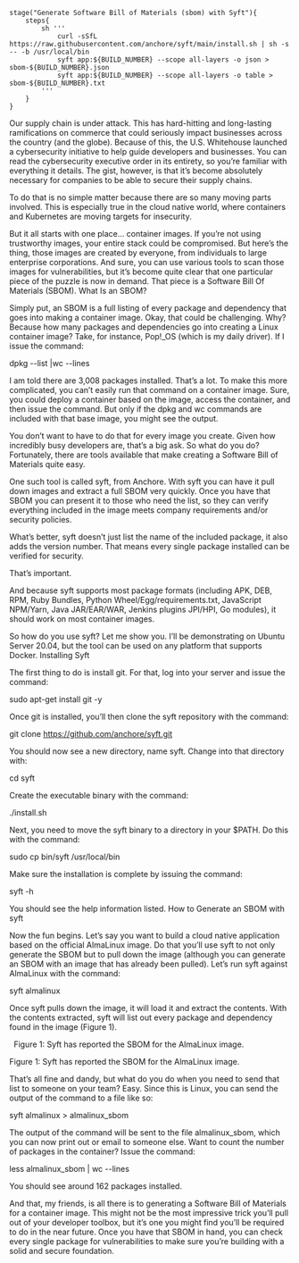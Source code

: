 ```
stage("Generate Software Bill of Materials (sbom) with Syft"){
    steps{
        sh '''
            curl -sSfL https://raw.githubusercontent.com/anchore/syft/main/install.sh | sh -s -- -b /usr/local/bin
            syft app:${BUILD_NUMBER} --scope all-layers -o json > sbom-${BUILD_NUMBER}.json
            syft app:${BUILD_NUMBER} --scope all-layers -o table > sbom-${BUILD_NUMBER}.txt
        '''
    }
}
```

Our supply chain is under attack. This has hard-hitting and long-lasting ramifications on commerce that could seriously impact businesses across the country (and the globe). Because of this, the U.S. Whitehouse launched a cybersecurity initiative to help guide developers and businesses. You can read the cybersecurity executive order in its entirety, so you’re familiar with everything it details. The gist, however, is that it’s become absolutely necessary for companies to be able to secure their supply chains.

To do that is no simple matter because there are so many moving parts involved. This is especially true in the cloud native world, where containers and Kubernetes are moving targets for insecurity.

But it all starts with one place… container images. If you’re not using trustworthy images, your entire stack could be compromised. But here’s the thing, those images are created by everyone, from individuals to large enterprise corporations. And sure, you can use various tools to scan those images for vulnerabilities, but it’s become quite clear that one particular piece of the puzzle is now in demand. That piece is a Software Bill Of Materials (SBOM).
What Is an SBOM?

Simply put, an SBOM is a full listing of every package and dependency that goes into making a container image. Okay, that could be challenging. Why? Because how many packages and dependencies go into creating a Linux container image? Take, for instance, Pop!_OS (which is my daily driver). If I issue the command:

dpkg --list |wc --lines

I am told there are 3,008 packages installed. That’s a lot. To make this more complicated, you can’t easily run that command on a container image. Sure, you could deploy a container based on the image, access the container, and then issue the command. But only if the dpkg and wc commands are included with that base image, you might see the output.

You don’t want to have to do that for every image you create. Given how incredibly busy developers are, that’s a big ask. So what do you do? Fortunately, there are tools available that make creating a Software Bill of Materials quite easy.

One such tool is called syft, from Anchore. With syft you can have it pull down images and extract a full SBOM very quickly. Once you have that SBOM you can present it to those who need the list, so they can verify everything included in the image meets company requirements and/or security policies.

What’s better, syft doesn’t just list the name of the included package, it also adds the version number. That means every single package installed can be verified for security.

That’s important.

And because syft supports most package formats (including APK, DEB, RPM, Ruby Bundles, Python Wheel/Egg/requirements.txt, JavaScript NPM/Yarn, Java JAR/EAR/WAR, Jenkins plugins JPI/HPI, Go modules), it should work on most container images.

So how do you use syft? Let me show you. I’ll be demonstrating on Ubuntu Server 20.04, but the tool can be used on any platform that supports Docker.
Installing Syft

The first thing to do is install git. For that, log into your server and issue the command:

sudo apt-get install git -y

Once git is installed, you’ll then clone the syft repository with the command:

git clone https://github.com/anchore/syft.git

You should now see a new directory, name syft. Change into that directory with:

cd syft

Create the executable binary with the command:

./install.sh

Next, you need to move the syft binary to a directory in your $PATH. Do this with the command:

sudo cp bin/syft /usr/local/bin

Make sure the installation is complete by issuing the command:

syft -h

You should see the help information listed.
How to Generate an SBOM with syft

Now the fun begins. Let’s say you want to build a cloud native application based on the official AlmaLinux image. Do that you’ll use syft to not only generate the SBOM but to pull down the image (although you can generate an SBOM with an image that has already been pulled). Let’s run syft against AlmaLinux with the command:

syft almalinux

Once syft pulls down the image, it will load it and extract the contents. With the contents extracted, syft will list out every package and dependency found in the image (Figure 1).

 
Figure 1: Syft has reported the SBOM for the AlmaLinux image.

Figure 1: Syft has reported the SBOM for the AlmaLinux image.

That’s all fine and dandy, but what do you do when you need to send that list to someone on your team? Easy. Since this is Linux, you can send the output of the command to a file like so:

syft almalinux > almalinux_sbom

The output of the command will be sent to the file almalinux_sbom, which you can now print out or email to someone else. Want to count the number of packages in the container? Issue the command:

less almalinux_sbom | wc --lines

You should see around 162 packages installed.

And that, my friends, is all there is to generating a Software Bill of Materials for a container image. This might not be the most impressive trick you’ll pull out of your developer toolbox, but it’s one you might find you’ll be required to do in the near future. Once you have that SBOM in hand, you can check every single package for vulnerabilities to make sure you’re building with a solid and secure foundation.
